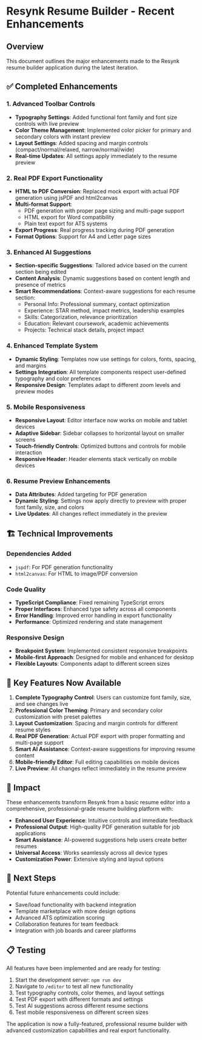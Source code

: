 # Resynk Resume Builder - Recent Enhancements

## Overview

This document outlines the major enhancements made to the Resynk resume builder application during the latest iteration.

## ✅ Completed Enhancements

### 1. Advanced Toolbar Controls

- **Typography Settings**: Added functional font family and font size controls with live preview
- **Color Theme Management**: Implemented color picker for primary and secondary colors with instant preview
- **Layout Settings**: Added spacing and margin controls (compact/normal/relaxed, narrow/normal/wide)
- **Real-time Updates**: All settings apply immediately to the resume preview

### 2. Real PDF Export Functionality

- **HTML to PDF Conversion**: Replaced mock export with actual PDF generation using jsPDF and html2canvas
- **Multi-format Support**:
  - PDF generation with proper page sizing and multi-page support
  - HTML export for Word compatibility
  - Plain text export for ATS systems
- **Export Progress**: Real progress tracking during PDF generation
- **Format Options**: Support for A4 and Letter page sizes

### 3. Enhanced AI Suggestions

- **Section-specific Suggestions**: Tailored advice based on the current section being edited
- **Content Analysis**: Dynamic suggestions based on content length and presence of metrics
- **Smart Recommendations**: Context-aware suggestions for each resume section:
  - Personal Info: Professional summary, contact optimization
  - Experience: STAR method, impact metrics, leadership examples
  - Skills: Categorization, relevance prioritization
  - Education: Relevant coursework, academic achievements
  - Projects: Technical stack details, project impact

### 4. Enhanced Template System

- **Dynamic Styling**: Templates now use settings for colors, fonts, spacing, and margins
- **Settings Integration**: All template components respect user-defined typography and color preferences
- **Responsive Design**: Templates adapt to different zoom levels and preview modes

### 5. Mobile Responsiveness

- **Responsive Layout**: Editor interface now works on mobile and tablet devices
- **Adaptive Sidebar**: Sidebar collapses to horizontal layout on smaller screens
- **Touch-friendly Controls**: Optimized buttons and controls for mobile interaction
- **Responsive Header**: Header elements stack vertically on mobile devices

### 6. Resume Preview Enhancements

- **Data Attributes**: Added targeting for PDF generation
- **Dynamic Styling**: Settings now apply directly to preview with proper font family, size, and colors
- **Live Updates**: All changes reflect immediately in the preview

## 🏗️ Technical Improvements

### Dependencies Added

- `jspdf`: For PDF generation functionality
- `html2canvas`: For HTML to image/PDF conversion

### Code Quality

- **TypeScript Compliance**: Fixed remaining TypeScript errors
- **Proper Interfaces**: Enhanced type safety across all components
- **Error Handling**: Improved error handling in export functionality
- **Performance**: Optimized rendering and state management

### Responsive Design

- **Breakpoint System**: Implemented consistent responsive breakpoints
- **Mobile-first Approach**: Designed for mobile and enhanced for desktop
- **Flexible Layouts**: Components adapt to different screen sizes

## 🎯 Key Features Now Available

1. **Complete Typography Control**: Users can customize font family, size, and see changes live
2. **Professional Color Theming**: Primary and secondary color customization with preset palettes
3. **Layout Customization**: Spacing and margin controls for different resume styles
4. **Real PDF Generation**: Actual PDF export with proper formatting and multi-page support
5. **Smart AI Assistance**: Context-aware suggestions for improving resume content
6. **Mobile-friendly Editor**: Full editing capabilities on mobile devices
7. **Live Preview**: All changes reflect immediately in the resume preview

## 🚀 Impact

These enhancements transform Resynk from a basic resume editor into a comprehensive, professional-grade resume building platform with:

- **Enhanced User Experience**: Intuitive controls and immediate feedback
- **Professional Output**: High-quality PDF generation suitable for job applications
- **Smart Assistance**: AI-powered suggestions help users create better resumes
- **Universal Access**: Works seamlessly across all device types
- **Customization Power**: Extensive styling and layout options

## 🔄 Next Steps

Potential future enhancements could include:

- Save/load functionality with backend integration
- Template marketplace with more design options
- Advanced ATS optimization scoring
- Collaboration features for team feedback
- Integration with job boards and career platforms

## 📋 Testing

All features have been implemented and are ready for testing:

1. Start the development server: `npm run dev`
2. Navigate to `/editor` to test all new functionality
3. Test typography controls, color themes, and layout settings
4. Test PDF export with different formats and settings
5. Test AI suggestions across different resume sections
6. Test mobile responsiveness on different screen sizes

The application is now a fully-featured, professional resume builder with advanced customization capabilities and real export functionality.
